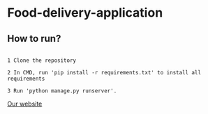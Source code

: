 # Food-delivery-application

## **How to run?**

```

1 Clone the repository

2 In CMD, run 'pip install -r requirements.txt' to install all requirements

3 Run 'python manage.py runserver'.

```

[Our website](https://gentle-ravine-33441.herokuapp.com/)
